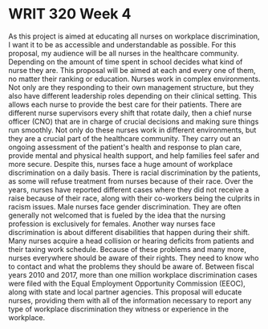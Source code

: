 # WRIT 320 Week 4
As this project is aimed at educating all nurses on workplace discrimination, I want it to be as accessible and understandable as possible. For this proposal, my audience will be all nurses in the healthcare community. Depending on the amount of time spent in school decides what kind of nurse they are. This proposal will be aimed at each and every one of them, no matter their ranking or education. Nurses work in complex environments. Not only are they responding to their own management structure, but they also have different leadership roles depending on their clinical setting. This allows each nurse to provide the best care for their patients. There are different nurse supervisors every shift that rotate daily, then a chief nurse officer (CNO) that are in charge of crucial decisions and making sure things run smoothly. Not only do these nurses work in different environments, but they are a crucial part of the healthcare community. They carry out an ongoing assessment of the patient's health and response to plan care, provide mental and physical health support, and help families feel safer and more secure. Despite this, nurses face a huge amount of workplace discrimination on a daily basis. There is racial discrimination by the patients, as some will refuse treatment from nurses because of their race. Over the years, nurses have reported different cases where they did not receive a raise because of their race, along with their co-workers being the culprits in racism issues. Male nurses face gender discrimination. They are often generally not welcomed that is fueled by the idea that the nursing profession is exclusively for females. Another way nurses face discrimination is about different disabilities that happen during their shift. Many nurses acquire a head collision or hearing deficits from patients and their taxing work schedule. Because of these problems and many more, nurses everywhere should be aware of their rights.  They need to know who to contact and what the problems they should be aware of. Between fiscal years 2010 and 2017, more than one million workplace discrimination cases were filed with the Equal Employment Opportunity Commission (EEOC), along with state and local partner agencies. This proposal will educate nurses, providing them with all of the information necessary to report any type of workplace discrimination they witness or experience in the workplace. 
